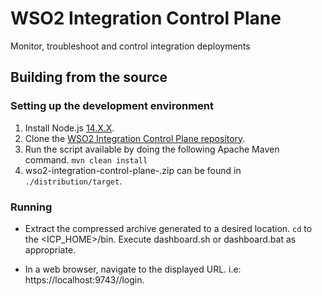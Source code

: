 # WSO2 Integration Control Plane

Monitor, troubleshoot and control integration deployments

## Building from the source

### Setting up the development environment

1. Install Node.js [14.X.X](https://nodejs.org/en/download/releases/).
2. Clone the [WSO2 Integration Control Plane repository](https://github.com/wso2/integration-control-plane).
5. Run the script available by doing the following Apache Maven command.
```mvn clean install```
6. wso2-integration-control-plane-<version>.zip can be found in
 `./distribution/target`.
 
### Running

- Extract the compressed archive generated to a desired location.
  `cd` to the <ICP_HOME>/bin.
  Execute dashboard.sh or dashboard.bat as appropriate.

- In a web browser, navigate to the displayed URL. i.e: https://localhost:9743//login.

